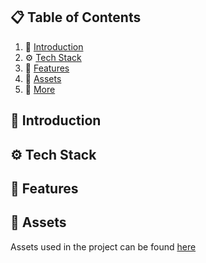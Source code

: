 ## 📋 <a name="table">Table of Contents</a>

1. 🤖 [Introduction](#introduction)
2. ⚙️ [Tech Stack](#tech-stack)
3. 🔋 [Features](#features)
4. 🔗 [Assets](#links)
5. 🚀 [More](#more)

## <a name="introduction">🤖 Introduction</a>

## <a name="tech-stack">⚙️ Tech Stack</a>

## <a name="features">🔋 Features</a>

## <a name="links">🔗 Assets</a>

Assets used in the project can be found [here](https://drive.google.com/drive/folders/1hgyMHATLf3xJrX8R2CmkrHyzY21fMKSd?usp=sharing)
